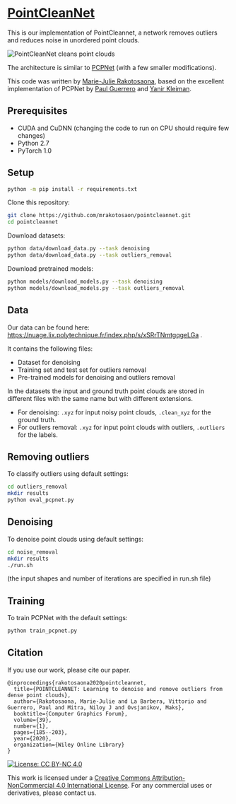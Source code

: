 # [PointCleanNet](http://www.lix.polytechnique.fr/Labo/Marie-Julie.RAKOTOSAONA/pointcleannet.html)
This is our implementation of PointCleannet, a network removes outliers and reduces noise in unordered point clouds.


![PointCleanNet cleans point clouds](https://raw.githubusercontent.com/mrakotosaon/pointcleannet/master/images/teaser.png "PointCleanNet")

The architecture is similar to [PCPNet](http://geometry.cs.ucl.ac.uk/projects/2018/pcpnet/) (with a few smaller modifications).

This code was written by [Marie-Julie Rakotosaona](http://www.lix.polytechnique.fr/Labo/Marie-Julie.RAKOTOSAONA/), based on the excellent implementation of PCPNet by [Paul Guerrero](https://paulguerrero.github.io) and [Yanir Kleiman](https://www.cs.tau.ac.il/~yanirk/).

## Prerequisites
* CUDA and CuDNN (changing the code to run on CPU should require few changes)
* Python 2.7
* PyTorch 1.0

## Setup
``` bash
python -m pip install -r requirements.txt
```

Clone this repository:
``` bash
git clone https://github.com/mrakotosaon/pointcleannet.git
cd pointcleannet
```


Download datasets:
``` bash
python data/download_data.py --task denoising
python data/download_data.py --task outliers_removal
```


Download pretrained models:
``` bash
python models/download_models.py --task denoising
python models/download_models.py --task outliers_removal
```

 ## Data

Our data can be found here: https://nuage.lix.polytechnique.fr/index.php/s/xSRrTNmtgqgeLGa .

It contains the following files:
- Dataset for denoising
- Training set and test set for outliers removal
- Pre-trained models for denoising and outliers removal

In the datasets the input and ground truth point clouds are stored in different files with the same name but with different extensions.
- For denoising: `.xyz` for input noisy point clouds, `.clean_xyz` for the ground truth.
- For outliers removal: `.xyz` for input point clouds with outliers, `.outliers` for the labels.



## Removing outliers
To classify outliers using default settings:
``` bash
cd outliers_removal
mkdir results
python eval_pcpnet.py
```

## Denoising
To denoise point clouds using default settings:
``` bash
cd noise_removal
mkdir results
./run.sh
```
(the input shapes and number of iterations are specified in run.sh file)


## Training
To train PCPNet with the default settings:
``` bash
python train_pcpnet.py
```

## Citation
If you use our work, please cite our paper.
```
@inproceedings{rakotosaona2020pointcleannet,
  title={POINTCLEANNET: Learning to denoise and remove outliers from dense point clouds},
  author={Rakotosaona, Marie-Julie and La Barbera, Vittorio and Guerrero, Paul and Mitra, Niloy J and Ovsjanikov, Maks},
  booktitle={Computer Graphics Forum},
  volume={39},
  number={1},
  pages={185--203},
  year={2020},
  organization={Wiley Online Library}
}
```

[![License: CC BY-NC 4.0](https://img.shields.io/badge/License-CC%20BY--NC%204.0-lightgrey.svg)](https://creativecommons.org/licenses/by-nc/4.0/)

This work is licensed under a [Creative Commons Attribution-NonCommercial 4.0 International License](http://creativecommons.org/licenses/by-nc/4.0/). For any commercial uses or derivatives, please contact us.
